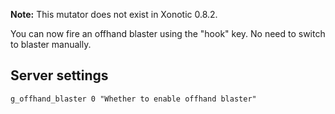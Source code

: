 **Note:** This mutator does not exist in Xonotic 0.8.2.

You can now fire an offhand blaster using the "hook" key. No need to switch to blaster manually.

## Server settings

	g_offhand_blaster 0 "Whether to enable offhand blaster"